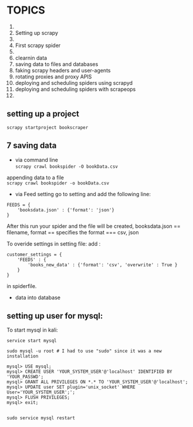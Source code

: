 # TOPICS

1. 
2. Setting up scrapy
3. 
4. First scrapy spider
5. 
6. clearnin data
7. saving data to files and databases
8. faking scrapy headers and user-agents
9. rotating proxies and proxy APIS
10. deploying and scheduling spiders using scrapyd
11. deploying and scheduling spiders with scrapeops
12.



## setting up a project
``scrapy startproject bookscraper``


## 7 saving data 
- via command line  
``scrapy crawl bookspider -O bookData.csv``

appending data to a file  
``scrapy crawl bookspider -o bookData.csv``

- via Feed setting
go to setting and add the following line:

```
FEEDS = {
    'booksdata.json' : {'format': 'json'}
}
```
After this run your spider and the file will be created, booksdata.json == filename, format == specifies the format === csv, json


To overide settings in setting file:
add :
```
customer_settings = {
    'FEEDS' : {
        'books_new_data' : {'format': 'csv', 'overwrite' : True }
    }
}
```
in spiderfile.
- data into database



## setting up user for mysql:

To start mysql in kali:
```
service start mysql

sudo mysql -u root # I had to use "sudo" since it was a new installation

mysql> USE mysql;
mysql> CREATE USER 'YOUR_SYSTEM_USER'@'localhost' IDENTIFIED BY 'YOUR_PASSWD';
mysql> GRANT ALL PRIVILEGES ON *.* TO 'YOUR_SYSTEM_USER'@'localhost';
mysql> UPDATE user SET plugin='unix_socket' WHERE User='YOUR_SYSTEM_USER';';
mysql> FLUSH PRIVILEGES;
mysql> exit;


sudo service mysql restart

```